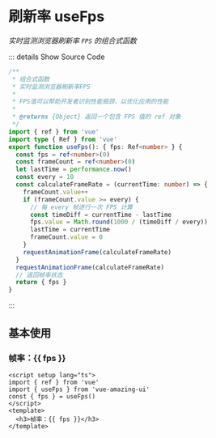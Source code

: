 # 刷新率 useFps

<GlobalElement />

*实时监测浏览器刷新率 `FPS` 的组合式函数*

::: details Show Source Code

```ts
/**
 * 组合式函数
 * 实时监测浏览器刷新率FPS
 *
 * FPS值可以帮助开发者识别性能瓶颈，以优化应用的性能
 *
 * @returns {Object} 返回一个包含 FPS 值的 ref 对象
 */
import { ref } from 'vue'
import type { Ref } from 'vue'
export function useFps(): { fps: Ref<number> } {
  const fps = ref<number>(0)
  const frameCount = ref<number>(0)
  let lastTime = performance.now()
  const every = 10
  const calculateFrameRate = (currentTime: number) => {
    frameCount.value++
    if (frameCount.value >= every) {
      // 每 every 帧进行一次 FPS 计算
      const timeDiff = currentTime - lastTime
      fps.value = Math.round(1000 / (timeDiff / every))
      lastTime = currentTime
      frameCount.value = 0
    }
    requestAnimationFrame(calculateFrameRate)
  }
  requestAnimationFrame(calculateFrameRate)
  // 返回帧率状态
  return { fps }
}
```

:::

<script setup lang="ts">
import { ref } from 'vue'
import { useFps } from 'vue-amazing-ui'
const { fps } = useFps()
</script>

## 基本使用

<h3>帧率：{{ fps }}</h3>

```vue
<script setup lang="ts">
import { ref } from 'vue'
import { useFps } from 'vue-amazing-ui'
const { fps } = useFps()
</script>
<template>
  <h3>帧率：{{ fps }}</h3>
</template>
```
